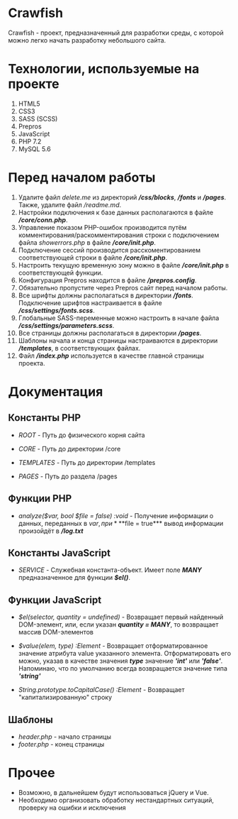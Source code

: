 # Crawfish

Crawfish - проект, предназначенный для разработки среды, с которой можно легко
начать разработку небольшого сайта.

# Технологии, используемые на проекте

1. HTML5
2. CSS3
3. SASS (SCSS)
4. Prepros
5. JavaScript
6. PHP 7.2
7. MySQL 5.6

# Перед началом работы

1. Удалите файл *delete.me* из директорий ***/css/blocks***, ***/fonts*** и
***/pages***. Также, удалите файл */readme.md*.
2. Настройки подключения к базе данных располагаются в файле
***/core/conn.php***.
3. Управление показом PHP-ошибок производится путём
комментирования/раскомментирования строки с подключением файла *showerrors.php*
в файле ***/core/init.php***.
4. Подключение сессий производится расскоментированием соответствующей строки в
файле ***/core/init.php***.
5. Настроить текущую временную зону можно в файле ***/core/init.php*** в
соответствующей функции.
6. Конфигурация Prepros находится в файле ***/prepros.config***.
7. Обязательно пропустите через Prepros сайт перед началом работы.
8. Все шрифты должны располагаться в директории ***/fonts***. Подключение
шрифтов настраивается в файле ***/css/settings/fonts.scss***.
9. Глобальные SASS-переменные можно настроить в начале файла
***/css/settings/parameters.scss***.
10. Все страницы должны располагаться в директории ***/pages***.
11. Шаблоны начала и конца страницы настраиваются в директории ***/templates***,
в соответствующих файлах.
12. Файл ***/index.php*** используется в качестве главной страницы проекта.

# Документация

## Константы PHP

+ *ROOT* - Путь до физического корня сайта

+ *CORE* - Путь до директории /core
+ *TEMPLATES* - Путь до директории /templates

+ *PAGES* - Путь до раздела /pages

## Функции PHP

+ *analyze($var, bool $file = false) :void* - Получение информации о данных,
переданных в $var, при ***$file = true*** вывод информации произойдёт в
***/log.txt***

## Константы JavaScript

+ *SERVICE* - Служебная константа-объект. Имеет поле ***MANY*** предназначенное
для функции ***$el()***.

## Функции JavaScript
+ *$el(selector, quantity = undefined)* - Возвращает первый найденный
DOM-элемент, или, если указан ***quantity = MANY***, то возвращает массив
DOM-элементов
+ *$value(elem, type) :Element* - Возвращает отформатированное значение атрибута
value указанного элемента. Отформатировать его можно, указав в качестве значения
***type*** значение ***'int'*** или ***'false'***. Напоминаю, что по умолчанию
всегда возвращается значение типа ***'string'***

+ *String.prototype.toCapitalCase() :Element* - Возвращает "капитализированную"
строку

## Шаблоны

+ *header.php* - начало страницы
+ *footer.php* - конец страницы

# Прочее

+ Возможно, в дальнейшем будут использоваться jQuery и Vue.
+ Необходимо организовать обработку нестандартных ситуаций, проверку на ошибки и
исключения

